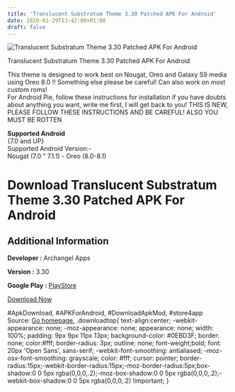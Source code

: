 ```yaml
---
title: 'Translucent Substratum Theme 3.30 Patched APK For Android'
date: 2020-01-29T13:42:00+01:00
draft: false
---
```


![Translucent Substratum Theme 3.30 Patched APK For Android](https://i0.wp.com/apkhome.net/wp-content/uploads/2018/12/Translucent-Substratum-Theme-3.30.png "Translucent Substratum Theme 3.30 Patched APK For Android")

  

Translucent Substratum Theme 3.30 Patched APK For Android

This theme is designed to work best on Nougat, Oreo and Galaxy S9 media using Oreo 8.0 !! Something else please be careful! Can also work on most custom roms!  
For Android Pie, follow these instructions for installation if you have doubts about anything you want, write me first, I will get back to you! THIS IS NEW, PLEASE FOLLOW THESE INSTRUCTIONS AND BE CAREFUL! ALSO YOU MUST BE ROTTEN

**Supported Android**  
{7.0 and UP}  
Supported Android Version:-  
Nougat (7.0 " 7.1.1) - Oreo (8.0-8.1)

Download Translucent Substratum Theme 3.30 Patched APK For Android
==================================================================

Additional Information
----------------------

**Developer :** Archangel Apps

**Version :** 3.30

**Google Play :** [PlayStore](https://play.google.com/store/apps/details?id=com.archangel.translucent.clear.substratum)

  

[Download Now](https://store4app.co/post/translucent-substratum-theme-3-30-patched-apk-for-android_1573671310)

  
#ApkDownload, #APKForAndroid, #DownloadApkMod, #store4app  
Source: [Go homepage.](https://store4app.co/post/translucent-substratum-theme-3-30-patched-apk-for-android_1573671310) .downloadtop{ text-align:center; -webkit-appearance: none; -moz-appearance: none; appearance: none; width: 100%; padding: 9px 9px 11px 13px; background-color: #0EBD3F; border: none; color:#fff; border-radius: 3px; outline: none; font-weight;bold; font: 20px 'Open Sans', sans-serif; -webkit-font-smoothing: antialiased; -moz-osx-font-smoothing: grayscale; color: #fff; cursor: pointer; border-radius:15px;-webkit-border-radius:15px;-moz-border-radius:5px;box-shadow:0 0 5px rgba(0,0,0,.2);-moz-box-shadow:0 0 5px rgba(0,0,0,.2);-webkit-box-shadow:0 0 5px rgba(0,0,0,.2) !important; }